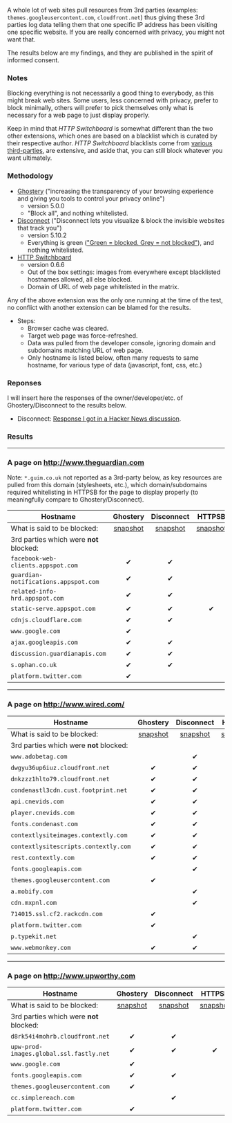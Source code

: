 A whole lot of web sites pull resources from 3rd parties (examples: `themes.googleusercontent.com`, `cloudfront.net`) thus giving these 3rd parties log data telling them that one specific IP address has been visiting one specific website. If you are really concerned with privacy, you might not want that.

The results below are my findings, and they are published in the spirit of informed consent.

### Notes

Blocking everything is not necessarily a good thing to everybody, as this might break web sites. Some users, less concerned with privacy, prefer to block minimally, others will prefer to pick themselves only what is necessary for a web page to just display properly.

Keep in mind that *HTTP Switchboard*  is somewhat different than the two other extensions, which ones are based on a blacklist which is curated by their respective author. *HTTP Switchboard* blacklists come from [various third-parties](/gorhill/httpswitchboard/wiki/Credits), are extensive, and aside that, you can still block whatever you want ultimately.

### Methodology

- [Ghostery](https://chrome.google.com/webstore/detail/ghostery/mlomiejdfkolichcflejclcbmpeaniij) ("increasing the transparency of your browsing experience and giving you tools to control your privacy online")
    * version 5.0.0
    * "Block all", and nothing whitelisted.
- [Disconnect](https://chrome.google.com/webstore/detail/disconnect/jeoacafpbcihiomhlakheieifhpjdfeo) ("Disconnect lets you visualize & block the invisible websites that track you")
    * version 5.10.2
    * Everything is green (["Green = blocked. Grey = not blocked"](https://disconnect.me/disconnect/faq#why-are-some-icons-green-and-some-icons-grey)), and nothing whitelisted.
- [HTTP Switchboard](https://chrome.google.com/webstore/detail/http-switchboard/mghdpehejfekicfjcdbfofhcmnjhgaag)
    * version 0.6.6
    * Out of the box settings: images from everywhere except blacklisted hostnames allowed, all else blocked.
    * Domain of URL of web page whitelisted in the matrix.

Any of the above extension was the only one running at the time of the test, no conflict with another extension can be blamed for the results.

- Steps:
    * Browser cache was cleared.
    * Target web page was force-refreshed.
    * Data was pulled from the developer console, ignoring domain and subdomains matching URL of web page.
    * Only hostname is listed below, often many requests to same hostname, for various type of data (javascript, font, css, etc.)

### Reponses

I will insert here the responses of the owner/developer/etc. of Ghostery/Disconnect to the results below.

- Disconnect: [Response I got in a Hacker News discussion](https://news.ycombinator.com/item?id=6886072).

### Results

***

### A page on http://www.theguardian.com

Note: `*.guim.co.uk` not reported as a 3rd-party below, as key resources are pulled from this domain (stylesheets, etc.), which domain/subdomains required whitelisting in HTTPSB for the page to display properly (to meaningfully compare to Ghostery/Disconnect).

| Hostname                                | Ghostery       | Disconnect | HTTPSB |
| --------------------------------------- |:--------------:|:----------:|:------:|
| What is said to be blocked:             | [snapshot](https://raw.github.com/gorhill/httpswitchboard/master/doc/img/privacy-tour-2-ghostery.png) | [snapshot](https://raw.github.com/gorhill/httpswitchboard/master/doc/img/privacy-tour-2-disconnect.png) | [snapshot](https://raw.github.com/gorhill/httpswitchboard/master/doc/img/privacy-tour-2-httpsb.png) |
| 3rd parties which were **not** blocked: |                |            |        |
| `facebook-web-clients.appspot.com`      | ✔              | ✔          |        |
| `guardian-notifications.appspot.com`    | ✔              | ✔          |        |
| `related-info-hrd.appspot.com`          | ✔              | ✔          |        |
| `static-serve.appspot.com`              | ✔              | ✔          | ✔      |
| `cdnjs.cloudflare.com`                  | ✔              | ✔          |        |
| `www.google.com`                        | ✔              |            |        |
| `ajax.googleapis.com`                   | ✔              | ✔          |        |
| `discussion.guardianapis.com`           | ✔              | ✔          |        |
| `s.ophan.co.uk`                         | ✔              | ✔          |        |
| `platform.twitter.com`                  | ✔              |            |        |

***

### A page on http://www.wired.com/

| Hostname                                | Ghostery       | Disconnect | HTTPSB |
| --------------------------------------- |:--------------:|:----------:|:------:|
| What is said to be blocked:             | [snapshot](https://raw.github.com/gorhill/httpswitchboard/master/doc/img/privacy-tour-3-ghostery.png) | [snapshot](https://raw.github.com/gorhill/httpswitchboard/master/doc/img/privacy-tour-3-disconnect.png) | [snapshot](https://raw.github.com/gorhill/httpswitchboard/master/doc/img/privacy-tour-3-httpsb.png) |
| 3rd parties which were **not** blocked: |                |            |        |
| `www.adobetag.com`                      |                | ✔          |        |
| `dwgyu36up6iuz.cloudfront.net`          | ✔              | ✔          |        |
| `dnkzzz1hlto79.cloudfront.net`          | ✔              | ✔          |        |
| `condenastl3cdn.cust.footprint.net`     | ✔              | ✔          |        |
| `api.cnevids.com`                       | ✔              | ✔          |        |
| `player.cnevids.com`                    | ✔              | ✔          |        |
| `fonts.condenast.com`                   | ✔              | ✔          |        |
| `contextlysiteimages.contextly.com`     | ✔              | ✔          |        |
| `contextlysitescripts.contextly.com`    | ✔              | ✔          |        |
| `rest.contextly.com`                    | ✔              | ✔          |        |
| `fonts.googleapis.com`                  |                | ✔          |        |
| `themes.googleusercontent.com`          | ✔              |            |        |
| `a.mobify.com`                          |                | ✔          |        |
| `cdn.mxpnl.com`                         |                | ✔          |        |
| `714015.ssl.cf2.rackcdn.com`            | ✔              |            |        |
| `platform.twitter.com`                  | ✔              |            |        |
| `p.typekit.net`                         |                | ✔          |        |
| `www.webmonkey.com`                     | ✔              | ✔          | ✔      |

***

### A page on http://www.upworthy.com

| Hostname                                | Ghostery       | Disconnect | HTTPSB |
| --------------------------------------- |:--------------:|:----------:|:------:|
| What is said to be blocked:             | [snapshot](https://raw.github.com/gorhill/httpswitchboard/master/doc/img/privacy-tour-1-ghostery.png) | [snapshot](https://raw.github.com/gorhill/httpswitchboard/master/doc/img/privacy-tour-1-disconnect.png) | [snapshot](https://raw.github.com/gorhill/httpswitchboard/master/doc/img/privacy-tour-1-httpsb.png) |
| 3rd parties which were **not** blocked: |                |            |        |
| `d8rk54i4mohrb.cloudfront.net`          | ✔              | ✔          |        |
| `upw-prod-images.global.ssl.fastly.net` | ✔              | ✔          | ✔      |
| `www.google.com`                        | ✔              |            |        |
| `fonts.googleapis.com`                  | ✔              | ✔          |        |
| `themes.googleusercontent.com`          | ✔              |            |        |
| `cc.simplereach.com`                    |                | ✔          |        |
| `platform.twitter.com`                  | ✔              |            |        |